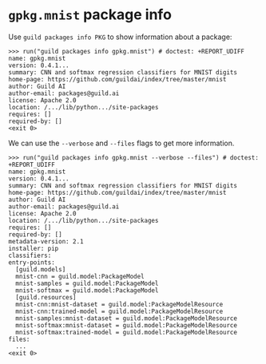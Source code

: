 # `gpkg.mnist` package info

Use `guild packages info PKG` to show information about a package:

    >>> run("guild packages info gpkg.mnist") # doctest: +REPORT_UDIFF
    name: gpkg.mnist
    version: 0.4.1...
    summary: CNN and softmax regression classifiers for MNIST digits
    home-page: https://github.com/guildai/index/tree/master/mnist
    author: Guild AI
    author-email: packages@guild.ai
    license: Apache 2.0
    location: /.../lib/python.../site-packages
    requires: []
    required-by: []
    <exit 0>

We can use the `--verbose` and `--files` flags to get more
information.

    >>> run("guild packages info gpkg.mnist --verbose --files") # doctest: +REPORT_UDIFF
    name: gpkg.mnist
    version: 0.4.1...
    summary: CNN and softmax regression classifiers for MNIST digits
    home-page: https://github.com/guildai/index/tree/master/mnist
    author: Guild AI
    author-email: packages@guild.ai
    license: Apache 2.0
    location: /.../lib/python.../site-packages
    requires: []
    required-by: []
    metadata-version: 2.1
    installer: pip
    classifiers:
    entry-points:
      [guild.models]
      mnist-cnn = guild.model:PackageModel
      mnist-samples = guild.model:PackageModel
      mnist-softmax = guild.model:PackageModel
      [guild.resources]
      mnist-cnn:mnist-dataset = guild.model:PackageModelResource
      mnist-cnn:trained-model = guild.model:PackageModelResource
      mnist-samples:mnist-dataset = guild.model:PackageModelResource
      mnist-softmax:mnist-dataset = guild.model:PackageModelResource
      mnist-softmax:trained-model = guild.model:PackageModelResource
    files:
      ...
    <exit 0>
